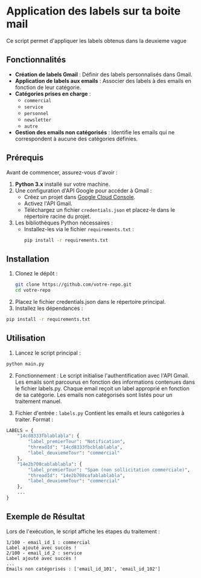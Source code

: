 # Application des labels sur ta boite mail

Ce script permet d'appliquer les labels obtenus dans la deuxieme vague

## Fonctionnalités

- **Création de labels Gmail** : Définir des labels personnalisés dans Gmail.
- **Application de labels aux emails** : Associer des labels à des emails en fonction de leur catégorie.
- **Catégories prises en charge** :
  - `commercial`
  - `service`
  - `personnel`
  - `newsletter`
  - `autre`
- **Gestion des emails non catégorisés** : Identifie les emails qui ne correspondent à aucune des catégories définies.

## Prérequis

Avant de commencer, assurez-vous d'avoir :

1. **Python 3.x** installé sur votre machine.
2. Une configuration d'API Google pour accéder à Gmail :
   - Créez un projet dans [Google Cloud Console](https://console.cloud.google.com/).
   - Activez l'API Gmail.
   - Téléchargez un fichier `credentials.json` et placez-le dans le répertoire racine du projet.
3. Les bibliothèques Python nécessaires :
   - Installez-les via le fichier `requirements.txt` :
     ```bash
     pip install -r requirements.txt
     ```

## Installation

1. Clonez le dépôt :
   ```bash
   git clone https://github.com/votre-repo.git
   cd votre-repo
2. Placez le fichier credentials.json dans le répertoire principal.
3. Installez les dépendances :
```bash
pip install -r requirements.txt
```

## Utilisation
1. Lancez le script principal :
```bash
python main.py
```
2. Fonctionnement :
Le script initialise l'authentification avec l'API Gmail.
Les emails sont parcourus en fonction des informations contenues dans le fichier labels.py.
Chaque email reçoit un label approprié en fonction de sa catégorie.
Les emails non catégorisés sont listés pour un traitement manuel.

3. Fichier d'entrée : `labels.py`
Contient les emails et leurs catégories à traiter. Format :
```python
LABELS = {
	"14cd8333fblablabla": {
		"label_premierTour": "Notification",
		"threadId": "14cd8333fbcblablabla",
		"label_deuxiemeTour": "commercial"
	},
	"14e2b708cablablabla": {
		"label_premierTour": "Spam (non sollicitation commerciale)",
		"threadId": "14e2b708cafablablabla",
		"label_deuxiemeTour": "commercial"
	},
    ...
}
```
## Exemple de Résultat
Lors de l'exécution, le script affiche les étapes du traitement :
```less
1/100 - email_id_1 : commercial
Label ajouté avec succès !
2/100 - email_id_2 : service
Label ajouté avec succès !
...
Emails non catégorisés : ['email_id_101', 'email_id_102']
```
